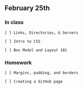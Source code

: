 ## February 25th

### In class

    [ ] Links, Directories, & Servers

    [ ] Intro to CSS

    [ ] Box Model and Layout 101

### Homework

    [ ] Margins, padding, and borders

    [ ] Creating a GitHub page
